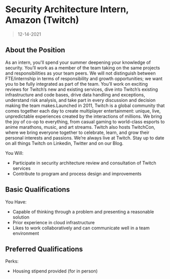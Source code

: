 # Security Architecture Intern, Amazon (Twitch)

> 12-14-2021

## About the Position

As an intern, you'll spend your summer deepening your knowledge of security. You’ll work as a member of the team taking on the same projects and responsibilities as your team peers. We will not distinguish between FTE/internship in terms of responsibility and growth opportunities; we want you to be fully integrated as part of the team. You’ll work on exciting reviews for Twitch’s new and existing services, dive into Twitch’s existing infrastructure and code bases, drive data handling and exceptions, understand risk analysis, and take part in every discussion and decision making the team makes.Launched in 2011, Twitch is a global community that comes together each day to create multiplayer entertainment: unique, live, unpredictable experiences created by the interactions of millions. We bring the joy of co-op to everything, from casual gaming to world-class esports to anime marathons, music, and art streams. Twitch also hosts TwitchCon, where we bring everyone together to celebrate, learn, and grow their personal interests and passions. We’re always live at Twitch. Stay up to date on all things Twitch on Linkedin, Twitter and on our Blog.

You Will:

- Participate in security architecture review and consultation of Twitch services
- Contribute to program and process design and improvements

## Basic Qualifications

You Have:

- Capable of thinking through a problem and presenting a reasonable solution
- Prior experience in cloud infrastructure
- Likes to work collaboratively and can communicate well in a team environment

## Preferred Qualifications

Perks:

- Housing stipend provided (for in person)
